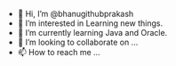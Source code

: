 - 👋 Hi, I’m @bhanugithubprakash
- 👀 I’m interested in Learning new things.
- 🌱 I’m currently learning Java and Oracle.
- 💞️ I’m looking to collaborate on ...
- 📫 How to reach me ...

<!---
bhanugithubprakash/bhanugithubprakash is a ✨ special ✨ repository because its `README.md` (this file) appears on your GitHub profile.
You can click the Preview link to take a look at your changes.
--->
